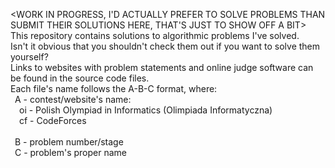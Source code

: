 <WORK IN PROGRESS, I'D ACTUALLY PREFER TO SOLVE PROBLEMS THAN SUBMIT THEIR SOLUTIONS HERE, THAT'S JUST TO SHOW OFF A BIT>
This repository contains solutions to algorithmic problems I've solved.<br>
Isn't it obvious that you shouldn't check them out if you want to solve them yourself? <br>
Links to websites with problem statements and online judge software can be found in the source code files.<br>
Each file's name follows the A-B-C format, where:<br>
	&ensp;A - contest/website's name:<br>
		&ensp;&ensp;oi - Polish Olympiad in Informatics (Olimpiada Informatyczna)<br>
		&ensp;&ensp;cf - CodeForces<br>
		&ensp;&ensp;_<to be expanded>_<br>
	&ensp;B - problem number/stage<br>
	&ensp;C - problem's proper name<br>
